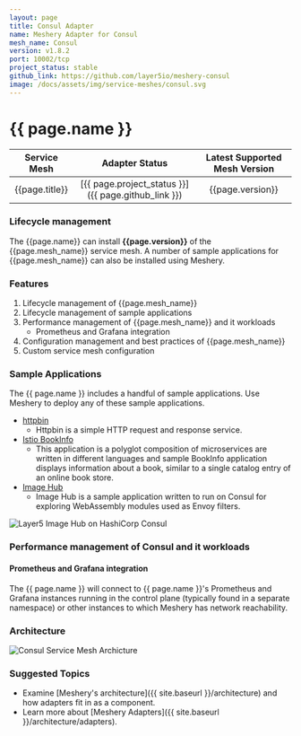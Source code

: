 ```yaml
---
layout: page
title: Consul Adapter
name: Meshery Adapter for Consul
mesh_name: Consul
version: v1.8.2
port: 10002/tcp
project_status: stable
github_link: https://github.com/layer5io/meshery-consul
image: /docs/assets/img/service-meshes/consul.svg
---
```

# {{ page.name }}

| Service Mesh   | Adapter Status | Latest Supported Mesh Version |
| :------------: | :------------:   | :------------:              |
| {{page.title}} | [{{ page.project_status }}]({{ page.github_link }}) | {{page.version}}  |

### Lifecycle management

The {{page.name}} can install **{{page.version}}** of the {{page.mesh_name}} service mesh. A number of sample applications for {{page.mesh_name}} can also be installed using Meshery.

### Features

1. Lifecycle management of {{page.mesh_name}}
1. Lifecycle management of sample applications
1. Performance management of {{page.mesh_name}} and it workloads
    - Prometheus and Grafana integration
1. Configuration management and best practices of {{page.mesh_name}}
1. Custom service mesh configuration

### Sample Applications

The {{ page.name }} includes a handful of sample applications. Use Meshery to deploy any of these sample applications.

- [httpbin](https://httpbin.org)
    - Httpbin is a simple HTTP request and response service.
- [Istio BookInfo](https://github.com/layer5io/istio-service-mesh-workshop/blob/master/lab-2/README.md#what-is-the-bookinfo-application)
    - This application is a polyglot composition of microservices are written in different languages and sample BookInfo application displays information about a book, similar to a single catalog entry of an online book store.
- [Image Hub](https://github.com/layer5io/image-hub)
    - Image Hub is a sample application written to run on Consul for exploring WebAssembly modules used as Envoy filters.

![Layer5 Image Hub on HashiCorp Consul](/docs/service-meshes/adapters/consul/layer5-image-hub-on-hashicorp-consul.png)


### Performance management of Consul and it workloads

#### Prometheus and Grafana integration

The {{ page.name }} will connect to {{ page.name }}'s Prometheus and Grafana instances running in the control plane (typically found in a separate namespace) or other instances to which Meshery has network reachability.

### Architecture

![Consul Service Mesh Archicture](/docs/service-meshes/adapters/consul/service-mesh-architecture-consul.png)

### Suggested Topics

- Examine [Meshery's architecture]({{ site.baseurl }}/architecture) and how adapters fit in as a component.
- Learn more about [Meshery Adapters]({{ site.baseurl }}/architecture/adapters).
